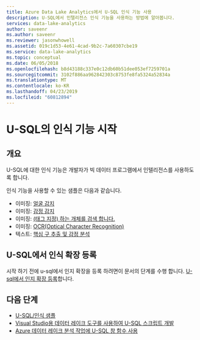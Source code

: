 ```yaml
---
title: Azure Data Lake Analytics에서 U-SQL 인식 기능 사용
description: U-SQL에서 인텔리전스 인식 기능을 사용하는 방법에 알아봅니다.
services: data-lake-analytics
author: saveenr
ms.author: saveenr
ms.reviewer: jasonwhowell
ms.assetid: 019c1d53-4e61-4cad-9b2c-7a60307cbe19
ms.service: data-lake-analytics
ms.topic: conceptual
ms.date: 06/05/2018
ms.openlocfilehash: b8d43188c337e0c12db60b51dee053ef7259701a
ms.sourcegitcommit: 3102f886aa962842303c8753fe8fa5324a52834a
ms.translationtype: MT
ms.contentlocale: ko-KR
ms.lasthandoff: 04/23/2019
ms.locfileid: "60812894"
---
```

# <a name="get-started-with-the-cognitive-capabilities-of-u-sql"></a>U-SQL의 인식 기능 시작

## <a name="overview"></a>개요
U-SQL에 대한 인식 기능은 개발자가 빅 데이터 프로그램에서 인텔리전스를 사용하도록 합니다. 

인식 기능을 사용할 수 있는 샘플은 다음과 같습니다.
* 이미징: [얼굴 감지](https://github.com/Azure-Samples/usql-cognitive-imaging-ocr-hello-world)
* 이미징: [감정 감지](https://github.com/Azure-Samples/usql-cognitive-imaging-emotion-detection-hello-world)
* 이미징: [(태그 지정) 하는 개체를 검색 합니다.](https://github.com/Azure-Samples/usql-cognitive-imaging-object-tagging-hello-world)
* 이미징: [OCR(Optical Character Recognition)](https://github.com/Azure-Samples/usql-cognitive-imaging-ocr-hello-world)
* 텍스트: [핵심 구 추출 및 감정 분석](https://github.com/Azure-Samples/usql-cognitive-text-hello-world)

## <a name="registering-cognitive-extensions-in-u-sql"></a>U-SQL에서 인식 확장 등록
시작 하기 전에 u-sql에서 인지 확장을 등록 하려면이 문서의 단계를 수행 합니다. [U-sql에서 인지 확장 등록](/u-sql/objects-and-extensions/cognitive-capabilities-in#registeringExtensions)합니다.

## <a name="next-steps"></a>다음 단계
* [U-SQL/인식 샘플](https://github.com/Azure-Samples?utf8=✓&q=usql%20cognitive)
* [Visual Studio용 데이터 레이크 도구를 사용하여 U-SQL 스크립트 개발](data-lake-analytics-data-lake-tools-get-started.md)
* [Azure 데이터 레이크 분석 작업에 U-SQL 창 함수 사용](data-lake-analytics-use-window-functions.md)
